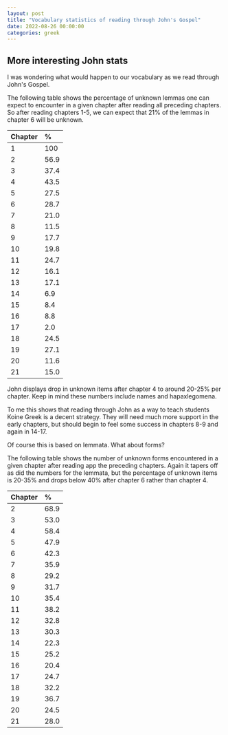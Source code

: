 ```yaml
---
layout: post
title: "Vocabulary statistics of reading through John's Gospel"
date: 2022-08-26 00:00:00
categories: greek
---
```


## More interesting John stats

I was wondering what would happen to our vocabulary as we read through John's Gospel. 


The following table shows the percentage of unknown lemmas one can expect to encounter in a given chapter after reading all preceding chapters. So after reading chapters 1-5, we can expect that 21% of the lemmas in chapter 6 will be unknown.


|Chapter| % |
|:---|:---|
| 1 | 100 |
| 2 | 56.9 |
| 3 | 37.4 |
| 4 | 43.5 |
| 5 | 27.5 |
| 6 | 28.7 |
| 7 | 21.0 |
| 8 | 11.5 |
| 9 | 17.7 |
| 10 | 19.8 |
| 11 | 24.7 |
| 12 | 16.1 |
| 13 | 17.1 |
| 14 | 6.9 |
| 15 | 8.4 |
| 16 | 8.8 |
| 17 | 2.0 |
| 18 | 24.5 |
| 19 | 27.1 |
| 20 | 11.6 |
| 21 | 15.0 |



John displays drop in unknown items after chapter 4 to around 20-25% per chapter. Keep in mind these numbers include names and hapaxlegomena.

To me this shows that reading through John as a way to teach students Koine Greek is a decent strategy. They will need much more support in the early chapters, but should begin to feel some success in chapters 8-9 and again in 14-17. 

Of course this is based on lemmata. What about forms?

The following table shows the number of unknown forms encountered in a given chapter after reading app the preceding chapters. Again it tapers off as did the numbers for the lemmata, but the percentage of unknown items is 20-35% and drops below 40% after chapter 6 rather than chapter 4. 

|Chapter| % |
|:---|:---|
| 2 | 68.9 |
| 3 | 53.0 |
| 4 | 58.4 |
| 5 | 47.9 |
| 6 | 42.3 |
| 7 | 35.9 |
| 8 | 29.2 |
| 9 | 31.7 |
| 10 | 35.4 |
| 11 | 38.2 |
| 12 | 32.8 |
| 13 | 30.3 |
| 14 | 22.3 |
| 15 | 25.2 |
| 16 | 20.4 |
| 17 | 24.7 |
| 18 | 32.2 |
| 19 | 36.7 |
| 20 | 24.5 |
| 21 | 28.0 |